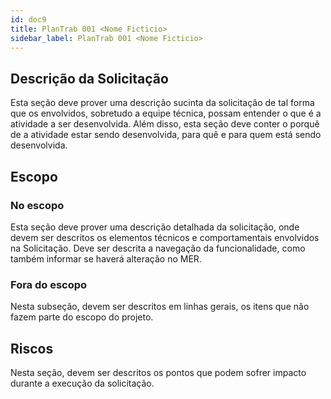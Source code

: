 ```yaml
---
id: doc9
title: PlanTrab 001 <Nome Ficticio>
sidebar_label: PlanTrab 001 <Nome Ficticio>
---
```


## Descrição da Solicitação 
Esta seção deve prover uma descrição sucinta da solicitação de tal forma que os envolvidos, sobretudo a equipe técnica, possam entender o que é a atividade a ser desenvolvida. Além disso, esta seção deve conter o porquê de a atividade estar sendo desenvolvida, para quê e para quem está sendo desenvolvida.

## Escopo 
### No escopo
Esta seção deve prover uma descrição detalhada da solicitação, onde devem ser descritos os elementos técnicos e comportamentais envolvidos na Solicitação. Deve ser descrita a navegação da funcionalidade, como também informar se haverá alteração no MER.

### Fora do escopo
Nesta subseção, devem ser descritos em linhas gerais, os itens que não fazem parte do escopo do projeto.

## Riscos 
Nesta seção, devem ser descritos os pontos que podem sofrer impacto durante a execução da solicitação.
 